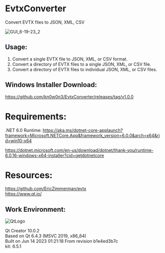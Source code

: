# EvtxConverter
Convert EVTX files to JSON, XML, CSV  

![GUI_6-19-23_2](https://github.com/kn0w0n3/EvtxConverter/assets/22214754/accbc38c-42e1-44ce-8282-264f96ece299)      

## **Usage:**  

1) Convert a single EVTX file to JSON, XML, or CSV format.
2) Convert a directory of EVTX files to a single JSON, XML, or CSV file.
3) Convert a directory of EVTX files to individual JSON, XML, or CSV files.

## **Windows Installer Download:**  
https://github.com/kn0w0n3/EvtxConverter/releases/tag/v1.0.0  

# **Requirements:**     
.NET 6.0 Runtime: https://aka.ms/dotnet-core-applaunch?framework=Microsoft.NETCore.App&framework_version=6.0.0&arch=x64&rid=win10-x64    

https://dotnet.microsoft.com/en-us/download/dotnet/thank-you/runtime-6.0.16-windows-x64-installer?cid=getdotnetcore      

# **Resources:**   
https://github.com/EricZimmerman/evtx  
https://www.qt.io/  

## **Work Environment:**   
![QtLogo](https://user-images.githubusercontent.com/22214754/179895211-d52559ab-35df-4fcc-bf69-7377739330d4.png)  

Qt Creator 10.0.2    
Based on Qt 6.4.3 (MSVC 2019, x86_64)    
Built on Jun 14 2023 01:21:18 
From revision b1e4ed3b7c  
kit: 6.5.1  

